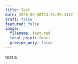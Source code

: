 ```yaml
---
title: Test
date: 2020-06-30T14:38:59.431Z
draft: false
featured: false
image:
  filename: featured
  focal_point: Smart
  preview_only: false
---
```

test a